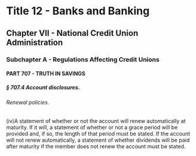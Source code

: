 
# Title 12 - Banks and Banking
## Chapter VII - National Credit Union Administration
### Subchapter A - Regulations Affecting Credit Unions
#### PART 707 - TRUTH IN SAVINGS
##### § 707.4 Account disclosures.
###### Renewal policies.

(iv)A statement of whether or not the account will renew automatically at maturity. If it will, a statement of whether or not a grace period will be provided and, if so, the length of that period must be stated. If the account will not renew automatically, a statement of whether dividends will be paid after maturity if the member does not renew the account must be stated.
